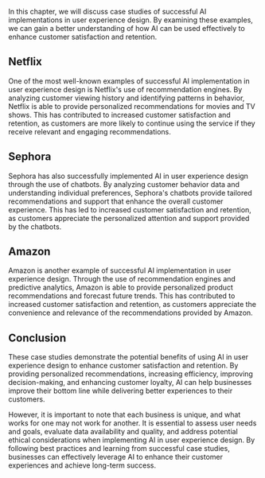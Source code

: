 
In this chapter, we will discuss case studies of successful AI implementations in user experience design. By examining these examples, we can gain a better understanding of how AI can be used effectively to enhance customer satisfaction and retention.

Netflix
-------

One of the most well-known examples of successful AI implementation in user experience design is Netflix's use of recommendation engines. By analyzing customer viewing history and identifying patterns in behavior, Netflix is able to provide personalized recommendations for movies and TV shows. This has contributed to increased customer satisfaction and retention, as customers are more likely to continue using the service if they receive relevant and engaging recommendations.

Sephora
-------

Sephora has also successfully implemented AI in user experience design through the use of chatbots. By analyzing customer behavior data and understanding individual preferences, Sephora's chatbots provide tailored recommendations and support that enhance the overall customer experience. This has led to increased customer satisfaction and retention, as customers appreciate the personalized attention and support provided by the chatbots.

Amazon
------

Amazon is another example of successful AI implementation in user experience design. Through the use of recommendation engines and predictive analytics, Amazon is able to provide personalized product recommendations and forecast future trends. This has contributed to increased customer satisfaction and retention, as customers appreciate the convenience and relevance of the recommendations provided by Amazon.

Conclusion
----------

These case studies demonstrate the potential benefits of using AI in user experience design to enhance customer satisfaction and retention. By providing personalized recommendations, increasing efficiency, improving decision-making, and enhancing customer loyalty, AI can help businesses improve their bottom line while delivering better experiences to their customers.

However, it is important to note that each business is unique, and what works for one may not work for another. It is essential to assess user needs and goals, evaluate data availability and quality, and address potential ethical considerations when implementing AI in user experience design. By following best practices and learning from successful case studies, businesses can effectively leverage AI to enhance their customer experiences and achieve long-term success.
